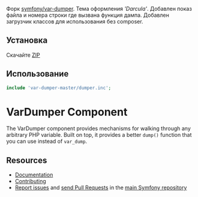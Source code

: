 Форк [symfony/var-dumper](https://github.com/peraleks/var-dumper).
Тема оформления _'Darcula'_. Добавлен показ файла и  номера строки где вызвана функция дампа.
Добавлен загрузчик классов для использования без composer.

## Установка
Скачайте [ZIP](https://github.com/peraleks/var-dumper/archive/master.zip)

## Использование
```php
include 'var-dumper-master/dumper.inc';
```

VarDumper Component
===================

The VarDumper component provides mechanisms for walking through any arbitrary
PHP variable. Built on top, it provides a better `dump()` function that you
can use instead of `var_dump`.

Resources
---------

  * [Documentation](https://symfony.com/doc/current/components/var_dumper/introduction.html)
  * [Contributing](https://symfony.com/doc/current/contributing/index.html)
  * [Report issues](https://github.com/symfony/symfony/issues) and
    [send Pull Requests](https://github.com/symfony/symfony/pulls)
    in the [main Symfony repository](https://github.com/symfony/symfony)
